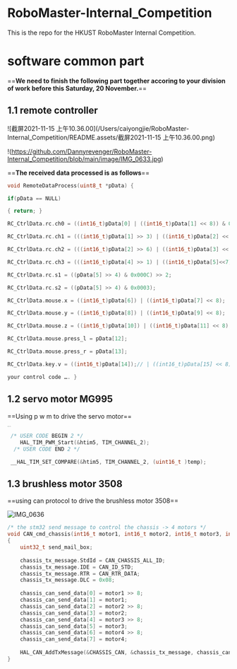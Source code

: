 # RoboMaster-Internal_Competition
This is the repo for the HKUST RoboMaster Internal Competition.



# software common part

==**We need to finish the following part together accoring to your division of work before this Saturday, 20 November.**==



## 1.1 remote controller

![截屏2021-11-15 上午10.36.00](/Users/caiyongjie/RoboMaster-Internal_Competition/README.assets/截屏2021-11-15 上午10.36.00.png)



!(https://github.com/Dannyrevenger/RoboMaster-Internal_Competition/blob/main/image/IMG_0633.jpg)

==**The received data processed is as follows**==

```c
void RemoteDataProcess(uint8_t *pData) { 

if(pData == NULL) 

{ return; }  

RC_CtrlData.rc.ch0 = ((int16_t)pData[0] | ((int16_t)pData[1] << 8)) & 0x07FF; 

RC_CtrlData.rc.ch1 = (((int16_t)pData[1] >> 3) | ((int16_t)pData[2] << 5)) & 0x07FF; 

RC_CtrlData.rc.ch2 = (((int16_t)pData[2] >> 6) | ((int16_t)pData[3] << 2) | ((int16_t)pData[4] << 10)) & 0x07FF; 

RC_CtrlData.rc.ch3 = (((int16_t)pData[4] >> 1) | ((int16_t)pData[5]<<7)) & 0x07FF;  

RC_CtrlData.rc.s1 = ((pData[5] >> 4) & 0x000C) >> 2; 

RC_CtrlData.rc.s2 = ((pData[5] >> 4) & 0x0003); 

RC_CtrlData.mouse.x = ((int16_t)pData[6]) | ((int16_t)pData[7] << 8); 

RC_CtrlData.mouse.y = ((int16_t)pData[8]) | ((int16_t)pData[9] << 8); 

RC_CtrlData.mouse.z = ((int16_t)pData[10]) | ((int16_t)pData[11] << 8); 

RC_CtrlData.mouse.press_l = pData[12]; 

RC_CtrlData.mouse.press_r = pData[13]; 

RC_CtrlData.key.v = ((int16_t)pData[14]);// | ((int16_t)pData[15] << 8); //

your control code …. } 
```

## 1.2 servo motor MG995

==Using p w m to drive the servo motor==

<img src="/Users/caiyongjie/RoboMaster-Internal_Competition/README.assets/IMG_0635.JPG" alt="IMG_0635" style="zoom:10%;" />

```c
 /* USER CODE BEGIN 2 */
	HAL_TIM_PWM_Start(&htim5, TIM_CHANNEL_2);
  /* USER CODE END 2 */
```



```c
 __HAL_TIM_SET_COMPARE(&htim5, TIM_CHANNEL_2, (uint16_t )temp);
```



## 1.3 brushless motor 3508

==using can protocol to drive the brushless motor 3508==

![IMG_0636](/Users/caiyongjie/RoboMaster-Internal_Competition/README.assets/IMG_0636.JPG)

```c
/* the stm32 send message to control the chassis -> 4 motors */
void CAN_cmd_chassis(int16_t motor1, int16_t motor2, int16_t motor3, int16_t motor4) 
{ 
	uint32_t send_mail_box; 
	
	chassis_tx_message.StdId = CAN_CHASSIS_ALL_ID; 
	chassis_tx_message.IDE = CAN_ID_STD; 
	chassis_tx_message.RTR = CAN_RTR_DATA;
	chassis_tx_message.DLC = 0x08; 
	
	chassis_can_send_data[0] = motor1 >> 8; 
	chassis_can_send_data[1] = motor1; 
	chassis_can_send_data[2] = motor2 >> 8; 
	chassis_can_send_data[3] = motor2; 
	chassis_can_send_data[4] = motor3 >> 8; 
	chassis_can_send_data[5] = motor3; 
	chassis_can_send_data[6] = motor4 >> 8; 
	chassis_can_send_data[7] = motor4; 
	
	HAL_CAN_AddTxMessage(&CHASSIS_CAN, &chassis_tx_message, chassis_can_send_data, &send_mail_box); 
}

```



